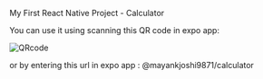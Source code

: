 My First React Native Project - Calculator

You can use it using scanning this QR code in expo app: 

![QRcode](https://user-images.githubusercontent.com/78165217/208245495-d2eb2451-4255-4e46-b45f-83febd458145.jpg)

or by entering this url in expo app : @mayankjoshi9871/calculator